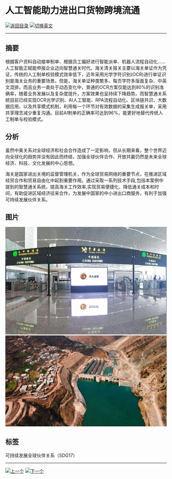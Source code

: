 # 人工智能助力进出口货物跨境流通

[![返回目录](http://img.shields.io/badge/点击-返回目录-875A7B.svg?style=flat&colorA=8F8F8F)](/)
[![切换英文](http://img.shields.io/badge/切换-英文-875A7B.svg?style=flat&colorA=8F8F8F)](https://doc.shanghaiopen.org.cn/case/17/en_1.html)

----------

## 摘要

根据客户资料自动接单制单、根据员工偏好进行智能派单、机器人流程自动化……人工智能正赋能申报企业迈向智慧通关时代。海关清关报关主要以海关单证作为凭证，传统的人工制单校验模式效率低下，近年采用光学字符识别(OCR)进行单证识别是海关业务的重要场景。但是，海关单证种类繁多、每页字符多版面复杂、中英文混排，而且业务一直处于动态变化中，普通的OCR方案仅能达到80%的识别准确率，随着业务发展以及复杂度提升，方案效果也呈持续下降趋势。而智慧通关系统目前已经实现OCR光学识别、AI人工智能、RPA流程自动化、区块链共识、大数据应用、以及共享模式机制，利用每一个环节对有效数据的采集生成报关单，采用共享理念减少重复沟通。目前AI制单的正确率可达到96%，能更好地替代传统人工制单与校验模式。


## 分析

虽然中美关系对全球经济和社会合作造成了一定影响，但从长期来看，整个世界迈向全球化的趋势并没有因此而终结，加强全球伙伴合作、开放共赢仍然是未来全球经济、科技、文化发展的中心思想。

海关是国家进出关境的监督管理机关，作为全球贸易网络的重要节点，在推进区域经贸合作和贸易自由化中起到重要作用。通过采取一系列技术手段,包括本案例中提到的智慧通关系统，提高海关工作效率,实现贸易便捷化、降低通关成本和时间，有助促进区域经济往来合作，为发展中国家的中小进出口商服务，有利于加强可持续发展伙伴关系。


## 图片

![图片](17.1.1.jpg)
![图片](17.1.2.jpg)


## 标签
可持续发展全球伙伴关系（SDG17）



----------

 [![上一个](http://img.shields.io/badge/查看-上一个-875A7B.svg?style=flat&colorA=8F8F8F)](https://doc.shanghaiopen.org.cn/case/16/2.html)
 [![下一个](http://img.shields.io/badge/查看-下一个-875A7B.svg?style=flat&colorA=8F8F8F)](https://doc.shanghaiopen.org.cn/case/17/2.html)
 
 
